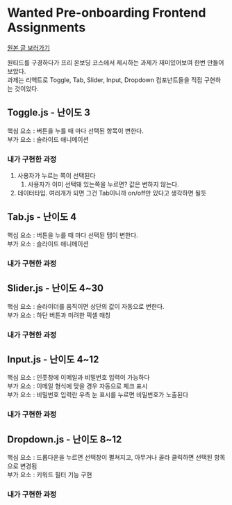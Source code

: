 # Wanted Pre-onboarding Frontend Assignments

[원본 글 보러가기](https://miriya.notion.site/ad592b834cbb4b28ab015bfbf2c337b0)

원티드를 구경하다가 프리 온보딩 코스에서 제시하는 과제가 재미있어보여 한번 만들어보았다.  
과제는 리액트로 Toggle, Tab, Slider, Input, Dropdown 컴포넌트들을 직접 구현하는 것이었다.

## Toggle.js - 난이도 3

핵심 요소 : 버튼을 누를 때 마다 선택된 항목이 변한다.  
부가 요소 : 슬라이드 애니메이션

### 내가 구현한 과정
1. 사용자가 누르는 쪽이 선택된다
    1. 사용자가 이미 선택돼 있는쪽을 누르면? 값은 변하지 않는다.
2. 데이터타입. 여러개가 되면 그건 Tab이니까 on/off만 있다고 생각하면 될듯


## Tab.js - 난이도 4

핵심 요소 : 버튼을 누를 때 마다 선택된 탭이 변한다.  
부가 요소 : 슬라이드 애니메이션

### 내가 구현한 과정

## Slider.js - 난이도 4~30

핵심 요소 : 슬라이더를 움직이면 상단의 값이 자동으로 변한다.  
부가 요소 : 하단 버튼과 미려한 픽셀 매칭

### 내가 구현한 과정

## Input.js - 난이도 4~12

핵심 요소 : 인풋창에 이메일과 비밀번호 입력이 가능하다  
부가 요소 : 이메일 형식에 맞을 경우 자동으로 체크 표시  
부가 요소 : 비밀번호 입력란 우측 눈 표시를 누르면 비밀번호가 노출된다

### 내가 구현한 과정

## Dropdown.js - 난이도 8~12

핵심 요소 : 드롭다운을 누르면 선택창이 펼쳐지고, 아무거나 골라 클릭하면 선택된 항목으로 변경됨  
부가 요소 : 키워드 필터 기능 구현

### 내가 구현한 과정
